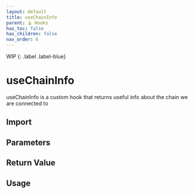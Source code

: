 ```yaml
---
layout: default
title: useChainInfo
parent: 🪝 Hooks
has_toc: false
has_children: false
nav_order: 6
---
```


WIP
{: .label .label-blue}
# useChainInfo

useChainInfo is a custom hook that returns useful info about the chain we are connected to


## Import

## Parameters

## Return Value

## Usage
